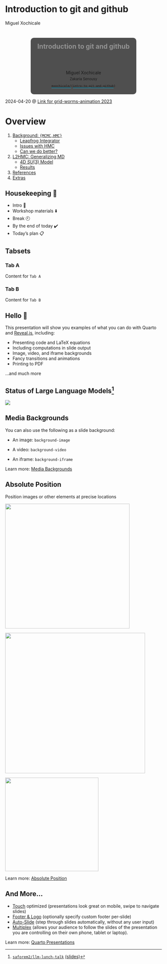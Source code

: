 # Introduction to git and github
Miguel Xochicale

# 

<div style="background-color: rgba(22,22,22,0.75); border-radius: 10px; text-align:center; padding: 0px; padding-left: 1.5em; padding-right: 1.5em; max-width: min-content; min-width: max-content; margin-left: auto; margin-right: auto; padding-top: 0.2em; padding-bottom: 0.2em; line-height: 1.5em!important;">

<span style="color:#939393; font-size:1.5em; font-weight: bold;">Introduction
to git and github</span>  
<span style="color:#777777; font-size:1.2em; font-weight: bold;"></span>  
<span style="padding-bottom: 0.5rem;"><br> </span>  
[](http://mxochicale.github.io/) Miguel Xochicale  
<span class="dim-text" style="font-size:0.8em;">Zakaria Senousy</span>  
<span style="font-size:0.8em;"><span style="border-bottom: 0.5px solid #00ccff;">[
`mxochicale/`](https://github.com/mxochicale/)</span>`{`<span style="border-bottom: 0.5px solid #00ccff;">[`intro-to-git-and-github`](https://github.com/mxochicale/intro-to-git-and-github)</span>`}`</span>

</div>

<div class="footer">

<span class="dim-text" style="&quot;text-align:left;'">2024-04-20 @
[Link for grid-worms-animation
2023](https://github.com/saforem2/grid-worms-animation/)</span>

</div>

# Overview

1.  [Background:
    `{MCMC,HMC}`](#markov-chain-monte-carlo-mcmc-centeredslide)
    - [Leapfrog Integrator](#leapfrog-integrator-hmc-centeredslide)
    - [Issues with HMC](#sec-issues-with-hmc)
    - [Can we do better?](#sec-can-we-do-better)
2.  [L2HMC: Generalizing MD](#sec-l2hmc)
    - [4D $SU(3)$ Model](#sec-su3)
    - [Results](#sec-results)
3.  [References](#sec-references)
4.  [Extras](#sec-extras)

## Housekeeping :robot:

<div class="incremental">

- Intro :wave:
- Workshop materials :arrow_down:
- Break :clock9:
- By the end of today :heavy_check_mark:
- Today’s plan :clipboard:

</div>

## Tabsets

<div class="panel-tabset">

### Tab A

Content for `Tab A`

### Tab B

Content for `Tab B`

</div>

## Hello :robot:

This presentation will show you examples of what you can do with Quarto
and [Reveal.js](https://revealjs.com), including:

- Presenting code and LaTeX equations
- Including computations in slide output
- Image, video, and iframe backgrounds
- Fancy transitions and animations
- Printing to PDF

…and much more

## Status of Large Language Models[^1]

![](https://github.com/Hannibal046/Awesome-LLM/raw/main/resources/image8.gif)

## Media Backgrounds

You can also use the following as a slide background:

- An image: `background-image`

- A video: `background-video`

- An iframe: `background-iframe`

<div class="footer">

Learn more: [Media
Backgrounds](https://quarto.org/docs/presentations/revealjs/#image-backgrounds)

</div>

## Absolute Position

Position images or other elements at precise locations

<img src="images/kitten-400-350.jpeg" class="absolute" data-top="170"
data-left="30" width="400" height="400" />

<img src="images/kitten-450-250.jpeg" class="absolute fragment"
data-top="150" data-right="80" width="450" />

<img src="images/kitten-300-200.jpeg" class="absolute fragment"
data-bottom="110" data-right="130" width="300" />

<div class="footer">

Learn more: [Absolute
Position](https://quarto.org/docs/presentations/revealjs/advanced.html#absolute-position)

</div>

## And More…

- [Touch](https://quarto.org/docs/presentations/revealjs/advanced.html#touch-navigation)
  optimized (presentations look great on mobile, swipe to navigate
  slides)
- [Footer &
  Logo](https://quarto.org/docs/presentations/revealjs/#footer-logo)
  (optionally specify custom footer per-slide)
- [Auto-Slide](https://quarto.org/docs/presentations/revealjs/presenting.html#auto-slide)
  (step through slides automatically, without any user input)
- [Multiplex](https://quarto.org/docs/presentations/revealjs/presenting.html#multiplex)
  (allows your audience to follow the slides of the presentation you are
  controlling on their own phone, tablet or laptop).

<div class="footer">

Learn more: [Quarto
Presentations](https://quarto.org/docs/presentations/revealjs/)

</div>

[^1]: [
    `saforem2/llm-lunch-talk`](https://github.com/Hannibal046/Awesome-LLM)
    [(slides)](https://saforem2.github.io/llm-lunch-talk)
